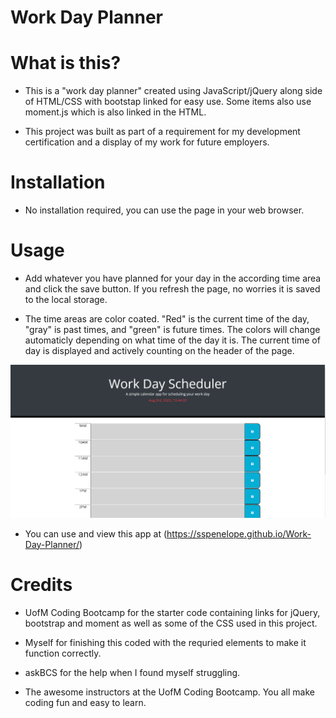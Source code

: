 # Work Day Planner

# What is this?
- This is a "work day planner" created using JavaScript/jQuery along side of HTML/CSS with bootstap linked for easy use. Some items also use moment.js which is also linked in the HTML.

- This project was built as part of a requirement for my development certification and a display of my work for future employers.

# Installation
- No installation required, you can use the page in your web browser.

# Usage
- Add whatever you have planned for your day in the according time area and click the save button. If you refresh the page, no worries it is saved to the local storage. 

- The time areas are color coated. "Red" is the current time of the day, "gray" is past times, and "green" is future times. The colors will change automaticly depending on what time of the day it is. The  current time of day is displayed and actively counting on the header of the page.

![alt text](./assets/images/workdayplannerscreenshot.png)

- You can use and view this app at (https://sspenelope.github.io/Work-Day-Planner/)

# Credits 
- UofM Coding Bootcamp for the starter code containing links for jQuery, bootstrap and moment as well as some of the CSS used in this project.

- Myself for finishing this coded with the requried elements to make it function correctly.

- askBCS for the help when I found myself struggling.

- The awesome instructors at the UofM Coding Bootcamp. You all make coding fun and easy to learn.

